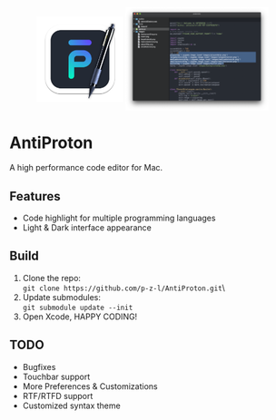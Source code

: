 <p align="center">
	<img src="https://raw.githubusercontent.com/p-z-l/AntiProton/master/AntiProton/Assets.xcassets/AppIcon.appiconset/1024x1024.png" width="30%" align="center">
	<img src="https://raw.githubusercontent.com/p-z-l/AntiProton/master/screenshot.png" width="50%" align="center">
</p>

# AntiProton

A high performance code editor for Mac.

## Features

- Code highlight for multiple programming languages
- Light & Dark interface appearance

## Build
1. Clone the repo:\
`git clone https://github.com/p-z-l/AntiProton.git`\
2. Update  submodules:\
`git submodule update --init`
3. Open Xcode, HAPPY CODING!

## TODO
- Bugfixes
- Touchbar support
- More Preferences & Customizations
- RTF/RTFD support
- Customized syntax theme

